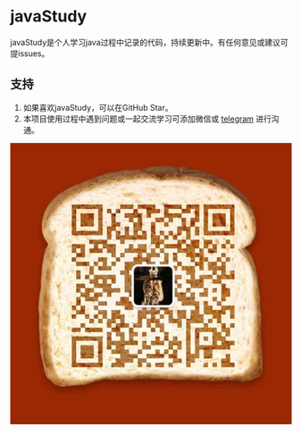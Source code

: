 # javaStudy

javaStudy是个人学习java过程中记录的代码，持续更新中。有任何意见或建议可提issues。

## 支持

1. 如果喜欢javaStudy，可以在GitHub Star。
2. 本项目使用过程中遇到问题或一起交流学习可添加微信或
   [telegram](https://t.me/qingtest) 进行沟通。

![vx](src/img/vx.jpg)